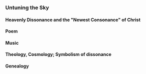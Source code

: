 ### Untuning the Sky

#### Heavenly Dissonance and the "Newest Consonance" of Christ

#### Poem

#### Music

#### Theology, Cosmology; Symbolism of dissonance

#### Genealogy


